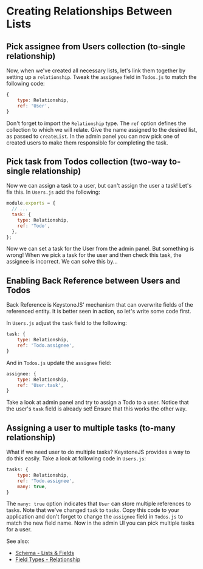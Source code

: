 <!--[meta]
section: guides
title: Creating Relationships Between Lists
subSection: setup
order: 4
[meta]-->

# Creating Relationships Between Lists

## Pick assignee from Users collection (to-single relationship)

Now, when we've created all necessary lists, let's link them together by setting up
a `relationship`. Tweak the `assignee` field in `Todos.js` to match the following code:

```javascript
{
    type: Relationship,
    ref: 'User',
}
```

Don't forget to import the `Relationship` type. The `ref` option defines the collection to which we will relate. Give the name assigned to the desired list, as passed to `createList`. In the admin panel you can now pick one of created users to make them responsible for completing the task.

## Pick task from Todos collection (two-way to-single relationship)

Now we can assign a task to a user, but can't assign the user a task! Let's fix this.
In `Users.js` add the following:

```javascript
module.exports = {
  // ...
  task: {
    type: Relationship,
    ref: 'Todo',
  },
};
```

Now we can set a task for the User from the admin panel. But something is wrong! When we pick a task for the user and then check this task, the assignee is incorrect. We can solve this by...

## Enabling Back Reference between Users and Todos

Back Reference is KeystoneJS' mechanism that can overwrite fields of the referenced entity.
It is better seen in action, so let's write some code first.

In `Users.js` adjust the `task` field to the following:

```javascript
task: {
    type: Relationship,
    ref: 'Todo.assignee',
}
```

And in `Todos.js` update the `assignee` field:

```javascript
assignee: {
    type: Relationship,
    ref: 'User.task',
}
```

Take a look at admin panel and try to assign a Todo to a user. Notice that the user's `task` field is already set! Ensure that this works the other way.

## Assigning a user to multiple tasks (to-many relationship)

What if we need user to do multiple tasks? KeystoneJS provides a way to do this easily.
Take a look at following code in `Users.js`:

```javascript
tasks: {
    type: Relationship,
    ref: 'Todo.assignee',
    many: true,
}
```

The `many: true` option indicates that `User` can store multiple references to tasks. Note that we've changed `task` to `tasks`. Copy this code to your application and don't forget to change the `assignee` field in `Todos.js` to match the new field name. Now in the admin UI you can pick multiple tasks for a user.

See also:

- [Schema - Lists & Fields](/guides/schema)
- [Field Types - Relationship](/keystonejs/fields/src/types/relationship/)
